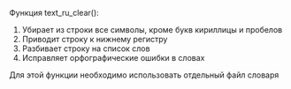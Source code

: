 Функция text_ru_clear():

1. Убирает из строки все символы, кроме букв кириллицы и пробелов
2. Приводит строку к нижнему регистру
3. Разбивает строку на список слов
4. Исправляет орфографические ошибки в словах

Для этой функции необходимо использовать отдельный файл словаря
